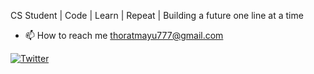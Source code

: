 CS Student | Code | Learn | Repeat | Building a future one line at a time 
- 📫 How to reach me thoratmayu777@gmail.com

<!---
mayur74/mayur74 is a ✨ special ✨ repository because its `README.md` (this file) appears on your GitHub profile.
You can click the Preview link to take a look at your changes.
--->
[![Twitter](https://img.shields.io/badge/Twitter-%231DA1F2.svg?&style=for-the-badge&logo=twitter&logoColor=white)](https://twitter.com/MayurThorat74)
